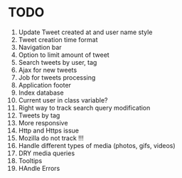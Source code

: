 # TODO

1. Update Tweet created at and user name style
2. Tweet creation time format
3. Navigation bar
4. Option to limit amount of tweet
5. Search tweets by user, tag
6. Ajax for new tweets
7. Job for tweets processing
8. Application footer
9. Index database
10. Current user in class variable?
11. Right way to track search query modification
12. Tweets by tag
13. More responsive
14. Http and Https issue
15. Mozilla do not track !!!
16. Handle different types of media (photos, gifs, videos)
17. DRY media queries
18. Tooltips
19. HAndle Errors
